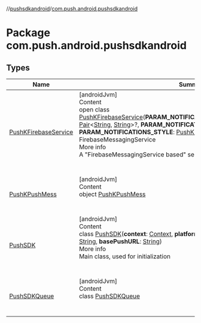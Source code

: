 //[pushsdkandroid](../index.md)/[com.push.android.pushsdkandroid](index.md)



# Package com.push.android.pushsdkandroid  


## Types  
  
|  Name|  Summary| 
|---|---|
| <a name="com.push.android.pushsdkandroid/PushKFirebaseService///PointingToDeclaration/"></a>[PushKFirebaseService](-push-k-firebase-service/index.md)| <a name="com.push.android.pushsdkandroid/PushKFirebaseService///PointingToDeclaration/"></a>[androidJvm]  <br>Content  <br>open class [PushKFirebaseService](-push-k-firebase-service/index.md)(**PARAM_NOTIFICATIONS_SUMMARY_TITLE_AND_TEXT**: [Pair](https://kotlinlang.org/api/latest/jvm/stdlib/kotlin/-pair/index.html)<[String](https://kotlinlang.org/api/latest/jvm/stdlib/kotlin/-string/index.html), [String](https://kotlinlang.org/api/latest/jvm/stdlib/kotlin/-string/index.html)>?, **PARAM_NOTIFICATIONS_ICON_RESOURCE_ID**: [Int](https://kotlinlang.org/api/latest/jvm/stdlib/kotlin/-int/index.html), **PARAM_NOTIFICATIONS_STYLE**: [PushKFirebaseService.NotificationStyle](-push-k-firebase-service/-notification-style/index.md)) : FirebaseMessagingService  <br>More info  <br>A "FirebaseMessagingService based" service for handling push messages  <br><br><br>
| <a name="com.push.android.pushsdkandroid/PushKPushMess///PointingToDeclaration/"></a>[PushKPushMess](-push-k-push-mess/index.md)| <a name="com.push.android.pushsdkandroid/PushKPushMess///PointingToDeclaration/"></a>[androidJvm]  <br>Content  <br>object [PushKPushMess](-push-k-push-mess/index.md)  <br><br><br>
| <a name="com.push.android.pushsdkandroid/PushSDK///PointingToDeclaration/"></a>[PushSDK](-push-s-d-k/index.md)| <a name="com.push.android.pushsdkandroid/PushSDK///PointingToDeclaration/"></a>[androidJvm]  <br>Content  <br>class [PushSDK](-push-s-d-k/index.md)(**context**: [Context](https://developer.android.com/reference/kotlin/android/content/Context.html), **platform_branch**: [UrlsPlatformList](../com.push.android.pushsdkandroid.core/-urls-platform-list/index.md), **log_level**: [String](https://kotlinlang.org/api/latest/jvm/stdlib/kotlin/-string/index.html), **basePushURL**: [String](https://kotlinlang.org/api/latest/jvm/stdlib/kotlin/-string/index.html))  <br>More info  <br>Main class, used for initialization  <br><br><br>
| <a name="com.push.android.pushsdkandroid/PushSDKQueue///PointingToDeclaration/"></a>[PushSDKQueue](-push-s-d-k-queue/index.md)| <a name="com.push.android.pushsdkandroid/PushSDKQueue///PointingToDeclaration/"></a>[androidJvm]  <br>Content  <br>class [PushSDKQueue](-push-s-d-k-queue/index.md)  <br><br><br>

